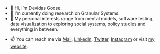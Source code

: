 * 👋 Hi, I’m Devidas Godse.
* 🌱 I’m currently doing research on Granular Systems.
* 👀 My personal interests range from mental models, software testing, data visualization to exploring social systems, policy studies and everything in between.
<!--
* 💞️ I’m looking to collaborate on ...
-->
* 📫 You can reach me via [Mail](mailto:devidaskgodse+website@gmail.com), [LinkedIn](https://www.linkedin.com/in/devidaskgodse/), [Twitter](https://twitter.com/devidaskgodse), [Instagram](https://www.instagram.com/devidaskgodse) or visit [my website](devidaskgodse.github.io).
